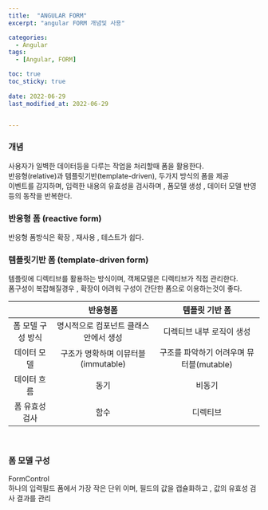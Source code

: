 ```yaml
---
title:  "ANGULAR FORM"
excerpt: "angular FORM 개념및 사용"

categories:
  - Angular
tags:
  - [Angular, FORM]

toc: true
toc_sticky: true
 
date: 2022-06-29
last_modified_at: 2022-06-29


---
```


### 개념  
사용자가 일벽한 데이터등을 다루는 작업을 처리할때 폼을 활용한다.  
반응형(relative)과 템플릿기반(template-driven), 두가지 방식의 폼을 제공  
이벤트를 감지하며, 입력한 내용의 유효성을 검사하며 , 폼모델 생성 , 데이터 모델 반영 등의 동작을 반복한다.

### 반응형 폼 (reactive form)
반응형 폼방식은 확장 , 재사용 , 테스트가 쉽다.

### 템플릿기반 폼 (template-driven form)
템플릿에 디렉티브를 활용하는 방식이며, 객체모델은 디렉티브가 직접 관리한다.  
폼구성이 복잡해질경우 , 확장이 어려워 구성이 간단한 폼으로 이용하는것이 좋다.

  |  | 반응형폼 | 템플릿 기반 폼 |
  |:--------:|:--------:|:--------:|
  |폼 모델 구성 방식|명시적으로 컴포넌트 클래스 안에서 생성|디렉티브 내부 로직이 생성|
  |데이터 모델|구조가 명확하며 이뮤터블(immutable)|구조를 파악하기 어려우며 뮤터블(mutable)|
  |데이터 흐름|동기|비동기|
  |폼 유효성 검사|함수|디렉티브|

<br/>

### 폼 모델 구성
FormControl  
하나의 입력필드 폼에서 가장 작은 단위 이며, 필드의 값을 캡슐화하고 , 값의 유효성 검사 결과를 관리


